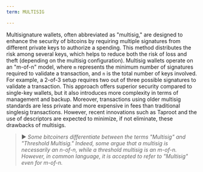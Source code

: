 ```yaml
---
term: MULTISIG

---
```

Multisignature wallets, often abbreviated as "multisig," are designed to enhance the security of bitcoins by requiring multiple signatures from different private keys to authorize a spending. This method distributes the risk among several keys, which helps to reduce both the risk of loss and theft (depending on the multisig configuration). Multisig wallets operate on an "m-of-n" model, where `m` represents the minimum number of signatures required to validate a transaction, and `n` is the total number of keys involved. For example, a 2-of-3 setup requires two out of three possible signatures to validate a transaction. This approach offers superior security compared to single-key wallets, but it also introduces more complexity in terms of management and backup. Moreover, transactions using older multisig standards are less private and more expensive in fees than traditional singlesig transactions. However, recent innovations such as Taproot and the use of descriptors are expected to minimize, if not eliminate, these drawbacks of multisigs.

> ► *Some bitcoiners differentiate between the terms "Multisig" and "Threshold Multisig." Indeed, some argue that a multisig is necessarily an n-of-n, while a threshold multisig is an m-of-n. However, in common language, it is accepted to refer to "Multisig" even for m-of-n.*